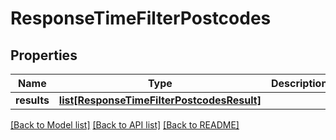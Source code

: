 # ResponseTimeFilterPostcodes

## Properties
Name | Type | Description | Notes
------------ | ------------- | ------------- | -------------
**results** | [**list[ResponseTimeFilterPostcodesResult]**](ResponseTimeFilterPostcodesResult.md) |  | 

[[Back to Model list]](../README.md#documentation-for-models) [[Back to API list]](../README.md#documentation-for-api-endpoints) [[Back to README]](../README.md)


